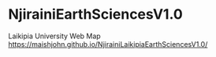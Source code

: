 # NjirainiEarthSciencesV1.0
Laikipia University Web Map
https://maishjohn.github.io/NjirainiLaikipiaEarthSciencesV1.0/
